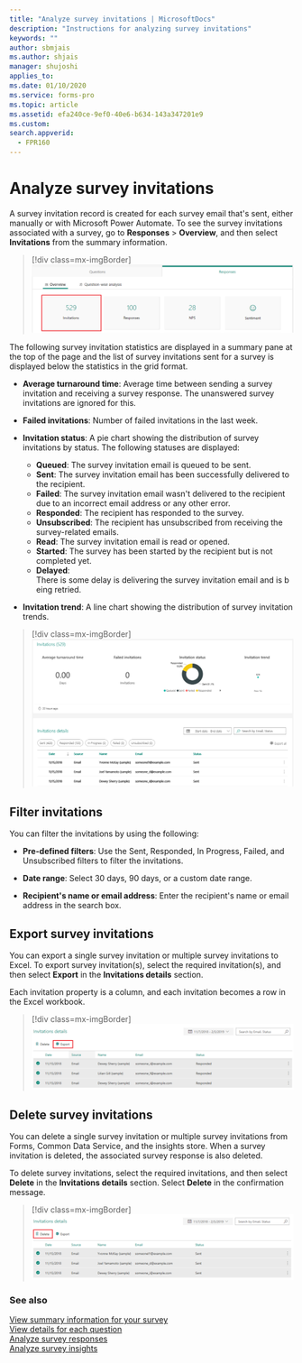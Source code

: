 ```yaml
---
title: "Analyze survey invitations | MicrosoftDocs"
description: "Instructions for analyzing survey invitations"
keywords: ""
author: sbmjais
ms.author: shjais
manager: shujoshi
applies_to: 
ms.date: 01/10/2020
ms.service: forms-pro
ms.topic: article
ms.assetid: efa240ce-9ef0-40e6-b634-143a347201e9
ms.custom: 
search.appverid:
  - FPR160
---
```


# Analyze survey invitations

A survey invitation record is created for each survey email that's sent, either manually or with Microsoft Power Automate. To see the survey invitations associated with a survey, go to **Responses** &gt; **Overview**, and then select **Invitations** from the summary information.

> [!div class=mx-imgBorder]
> ![Survey invitations](media/survey-invites.png "Survey invitations")

The following survey invitation statistics are displayed in a summary pane at the top of the page and the list of survey invitations sent for a survey is displayed below the statistics in the grid format.

- **Average turnaround time**: Average time between sending a survey invitation and receiving a survey response. The unanswered survey invitations are ignored for this.

- **Failed invitations**: Number of failed invitations in the last week.

- **Invitation status**: A pie chart showing the distribution of survey invitations by status. The following statuses are displayed:

  - **Queued**: The survey invitation email is queued to be sent.
  - **Sent**: The survey invitation email has been successfully delivered to the recipient.
  - **Failed**: The survey invitation email wasn't delivered to the recipient due to an incorrect email address or any other error.
  - **Responded**: The recipient has responded to the survey.
  - **Unsubscribed**: The recipient has unsubscribed from receiving the survey-related emails.
  - **Read**: The survey invitation email is read or opened.
  - **Started**: The survey has been started by the recipient but is not completed yet.
  - **Delayed**: There is some delay is delivering the survey invitation email and is being retried.

- **Invitation trend**: A line chart showing the distribution of survey invitation trends.

> [!div class=mx-imgBorder]
> ![Survey invitation details](media/survey-invites-details.png "Survey invitation details")

## Filter invitations

You can filter the invitations by using the following:

- **Pre-defined filters**: Use the Sent, Responded, In Progress, Failed, and Unsubscribed filters to filter the invitations.

- **Date range**: Select 30 days, 90 days, or a custom date range.

- **Recipient's name or email address**: Enter the recipient's name or email address in the search box.

## Export survey invitations

You can export a single survey invitation or multiple survey invitations to Excel. To export survey invitation(s), select the required invitation(s), and then select **Export** in the **Invitations details** section.

Each invitation property is a column, and each invitation becomes a row in the Excel workbook.

> [!div class=mx-imgBorder]
> ![Export survey invitations](media/export-survey-invite.png "Export survey invitations")

## Delete survey invitations

You can delete a single survey invitation or multiple survey invitations from Forms, Common Data Service, and the insights store. When a survey invitation is deleted, the associated survey response is also deleted.

To delete survey invitations, select the required invitations, and then select **Delete** in the **Invitations details** section. Select **Delete** in the confirmation message.

> [!div class=mx-imgBorder]
> ![Delete survey invitations](media/delete-survey-invite.png "Delete survey invitations")

### See also

[View summary information for your survey](view-summary-information.md)<br>
[View details for each question](view-details-each-question.md)<br>
[Analyze survey responses](analyze-survey-responses.md)<br>
[Analyze survey insights](analyze-survey-insights.md)
